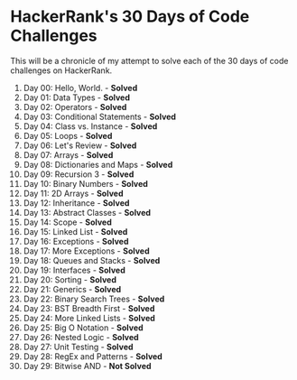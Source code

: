 # HackerRank's 30 Days of Code Challenges

This will be a chronicle of my attempt to solve each of the 30 days of code challenges on HackerRank.

1. Day 00: Hello, World.          - **Solved**
1. Day 01: Data Types             - **Solved**
1. Day 02: Operators              - **Solved**
1. Day 03: Conditional Statements - **Solved**
1. Day 04: Class vs. Instance     - **Solved**
1. Day 05: Loops                  - **Solved**
1. Day 06: Let's Review           - **Solved**
1. Day 07: Arrays                 - **Solved**
1. Day 08: Dictionaries and Maps  - **Solved**
1. Day 09: Recursion 3            - **Solved**
1. Day 10: Binary Numbers         - **Solved**
1. Day 11: 2D Arrays              - **Solved**
1. Day 12: Inheritance            - **Solved**
1. Day 13: Abstract Classes       - **Solved**
1. Day 14: Scope                  - **Solved**
1. Day 15: Linked List            - **Solved**
1. Day 16: Exceptions             - **Solved**
1. Day 17: More Exceptions        - **Solved**
1. Day 18: Queues and Stacks      - **Solved**
1. Day 19: Interfaces             - **Solved**
1. Day 20: Sorting                - **Solved**
1. Day 21: Generics               - **Solved**
1. Day 22: Binary Search Trees    - **Solved**
1. Day 23: BST Breadth First      - **Solved**
1. Day 24: More Linked Lists      - **Solved**
1. Day 25: Big O Notation         - **Solved**
1. Day 26: Nested Logic           - **Solved**
1. Day 27: Unit Testing           - **Solved**
1. Day 28: RegEx and Patterns     - **Solved**
1. Day 29: Bitwise AND            - **Not Solved**
